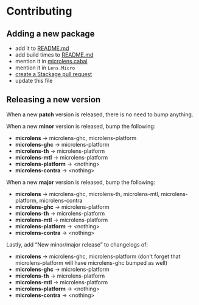 # Contributing

## Adding a new package

  * add it to [README.md](README.md)
  * add build times to [README.md](README.md)
  * mention it in [microlens.cabal](microlens/microlens.cabal)
  * mention it in `Lens.Micro`
  * [create a Stackage pull request](https://github.com/fpco/stackage/edit/master/build-constraints.yaml)
  * update this file

## Releasing a new version

When a new **patch** version is released, there is no need to bump anything.

When a new **minor** version is released, bump the following:

  * **microlens** → microlens-ghc, microlens-platform
  * **microlens-ghc** → microlens-platform
  * **microlens-th** → microlens-platform
  * **microlens-mtl** → microlens-platform
  * **microlens-platform** → \<nothing\>
  * **microlens-contra** → \<nothing\>

When a new **major** version is released, bump the following:

  * **microlens** → microlens-ghc, microlens-th, microlens-mtl, microlens-platform, microlens-contra
  * **microlens-ghc** → microlens-platform
  * **microlens-th** → microlens-platform
  * **microlens-mtl** → microlens-platform
  * **microlens-platform** → \<nothing\>
  * **microlens-contra** → \<nothing\>

Lastly, add “New minor/major release” to changelogs of:

  * **microlens** → microlens-ghc, microlens-platform (don't forget that microlens-platform will have microlens-ghc bumped as well)
  * **microlens-ghc** → microlens-platform
  * **microlens-th** → microlens-platform
  * **microlens-mtl** → microlens-platform
  * **microlens-platform** → \<nothing\>
  * **microlens-contra** → \<nothing\>
